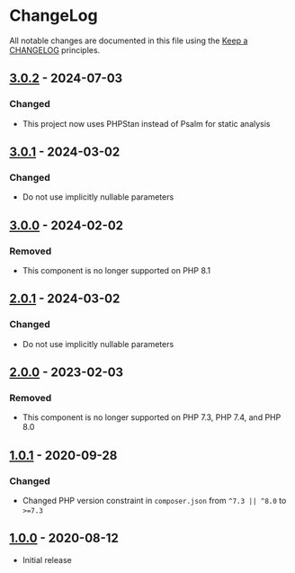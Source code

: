 # ChangeLog

All notable changes are documented in this file using the [Keep a CHANGELOG](https://keepachangelog.com/) principles.

## [3.0.2] - 2024-07-03

### Changed

- This project now uses PHPStan instead of Psalm for static analysis

## [3.0.1] - 2024-03-02

### Changed

- Do not use implicitly nullable parameters

## [3.0.0] - 2024-02-02

### Removed

- This component is no longer supported on PHP 8.1

## [2.0.1] - 2024-03-02

### Changed

- Do not use implicitly nullable parameters

## [2.0.0] - 2023-02-03

### Removed

- This component is no longer supported on PHP 7.3, PHP 7.4, and PHP 8.0

## [1.0.1] - 2020-09-28

### Changed

- Changed PHP version constraint in `composer.json` from `^7.3 || ^8.0` to `>=7.3`

## [1.0.0] - 2020-08-12

- Initial release

[3.0.2]: https://github.com/sebastianbergmann/cli-parser/compare/3.0.1...3.0.2
[3.0.1]: https://github.com/sebastianbergmann/cli-parser/compare/3.0.0...3.0.1
[3.0.0]: https://github.com/sebastianbergmann/cli-parser/compare/2.0...3.0.0
[2.0.1]: https://github.com/sebastianbergmann/cli-parser/compare/2.0.0...2.0.1
[2.0.0]: https://github.com/sebastianbergmann/cli-parser/compare/1.0.1...2.0.0
[1.0.1]: https://github.com/sebastianbergmann/cli-parser/compare/1.0.0...1.0.1
[1.0.0]: https://github.com/sebastianbergmann/cli-parser/compare/bb7bb3297957927962b0a3335befe7b66f7462e9...1.0.0
